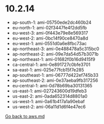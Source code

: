 
 # 10.2.14
- ap-south-1: ami-05750ede2dc460b24
- eu-north-1: ami-02f3447fe4f2dd5fb
- eu-west-3: ami-0f443e79e8e569317
- eu-west-2: ami-0bc14f90ce8470a8d
- eu-west-1: ami-0551d0a6e8fbc73ac
- ap-northeast-3: ami-0e488478a5c315bc0
- ap-northeast-2: ami-09e7da54d57b3071b
- ap-northeast-1: ami-01682f0b16d9415f9
- ca-central-1: ami-0e891727c0bfe3701
- sa-east-1: ami-025e77fcb15f7e285
- ap-southeast-1: ami-06777d422ef745b33
- ap-southeast-2: ami-0e37aeba9fb317256
- eu-central-1: ami-0d78b69ba30131365
- us-east-1: ami-027243600d19dfeb3
- us-east-2: ami-0ada652314d8801a0
- us-west-1: ami-0a61b417a1a90ebaf
- us-west-2: ami-06a11d1d6f4e47ec6

[Go back to aws.md](../../aws.md) 
